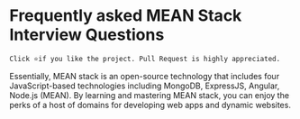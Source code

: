 # Frequently asked MEAN Stack Interview Questions

```sh
Click ⭐if you like the project. Pull Request is highly appreciated.
```

Essentially, MEAN stack is an open-source technology that includes four JavaScript-based technologies including MongoDB, ExpressJS, Angular, Node.js (MEAN). By learning and mastering MEAN stack, you can enjoy the perks of a host of domains for developing web apps and dynamic websites.


